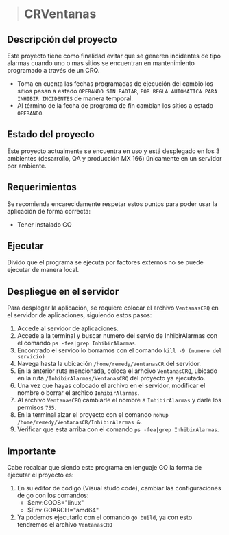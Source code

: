 ># CRVentanas

## Descripción del proyecto

Este proyecto tiene como finalidad evitar que se generen incidentes de tipo alarmas cuando uno o mas sitios se encuentran en mantenimiento programado a través de un CRQ.

- Toma en cuenta las fechas programadas de ejecución del cambio los sitios pasan a estado `OPERANDO SIN RADIAR`, `POR REGLA AUTOMATICA PARA INHIBIR INCIDENTES` de manera temporal. 
- Al término de la fecha de programa de fin cambian los sitios a estado `OPERANDO`.

## Estado del proyecto

Este proyecto actualmente se encuentra en uso y está desplegado en los 3 ambientes (desarrollo, QA y producción MX 166) únicamente en un servidor por ambiente.

## Requerimientos

Se recomienda encarecidamente respetar estos puntos para poder usar la aplicación de forma correcta:

-   Tener instalado GO

## Ejecutar

Divido que el programa se ejecuta por factores externos no se puede ejecutar de manera local.

## Despliegue en el servidor

Para desplegar la aplicación, se requiere colocar el archivo `VentanasCRQ` en el servidor de aplicaciones, siguiendo estos pasos:

1.  Accede al servidor de aplicaciones.
2.  Accede a la terminal y buscar numero del servio de InhibirAlarmas con el comando `ps -fea|grep InhibirAlarmas`.
3.  Encontrado el servico lo borramos con el comando `kill -9 (numero del servicio)`
4.  Navega hasta la ubicación `/home/remedy/VentanasCR` del servidor.
5.  En la anterior ruta mencionada, coloca el arhcivo `VentanasCRQ`, ubicado en la ruta `/InhibirAlarmas/VentanasCRQ` del proyecto ya ejecutado.
6.  Una vez que hayas colocado el archivo en el servidor, modificar el nombre o borrar el archico `InhibirAlarmas`.
7.  Al archivo `VentanasCRQ` cambiarle el nombre a `InhibirAlarmas` y darle los permisos `755`.
8.  En la terminal alzar el proyecto con el comando `nohup /home/remedy/VentanasCR/InhibirAlarmas &`.
9.  Verificar que esta arriba con el comando `ps -fea|grep InhibirAlarmas`. 

## Importante

Cabe recalcar que siendo este programa en lenguaje GO la forma de ejecutar el proyecto es:

1.  En su editor de código (Visual studo code), cambiar las configuraciones de go con los comandos:
    -  $env:GOOS="linux"  
    -  $Env:GOARCH="amd64"
2. Ya podemos ejecutarlo con el comando `go build`, ya con esto tendremos el archivo `VentanasCRQ`


